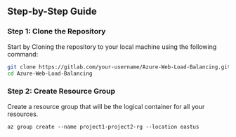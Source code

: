## Step-by-Step Guide

### Step 1: Clone the Repository
Start by Cloning the repository to your local machine using the following command:
```sh
git clone https://gitlab.com/your-username/Azure-Web-Load-Balancing.git
cd Azure-Web-Load-Balancing 
```

### Step 2: Create Resource Group
Create a resource group that will be the logical container for all your resources.

```az group create --name project1-project2-rg --location eastus ```
